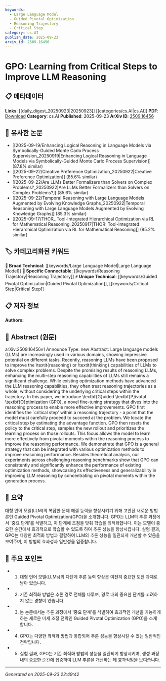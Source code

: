 ```yaml
---
keywords:
  - Large Language Model
  - Guided Pivotal Optimization
  - Reasoning Trajectory
  - Critical Step
category: cs.AI
publish_date: 2025-09-23
arxiv_id: 2509.16456
---
```


<!-- KEYWORD_LINKING_METADATA:
{
  "processed_timestamp": "2025-09-23T22:49:42.154479",
  "vocabulary_version": "1.0",
  "selected_keywords": [
    "Large Language Model",
    "Guided Pivotal Optimization",
    "Reasoning Trajectory",
    "Critical Step"
  ],
  "rejected_keywords": [],
  "similarity_scores": {
    "Large Language Model": 0.85,
    "Guided Pivotal Optimization": 0.9,
    "Reasoning Trajectory": 0.78,
    "Critical Step": 0.82
  },
  "extraction_method": "AI_prompt_based",
  "budget_applied": true,
  "candidates_json": {
    "candidates": [
      {
        "surface": "Large Language Models",
        "canonical": "Large Language Model",
        "aliases": [
          "LLM",
          "Large Language Models"
        ],
        "category": "broad_technical",
        "rationale": "Central to the paper's focus on improving reasoning capabilities.",
        "novelty_score": 0.3,
        "connectivity_score": 0.9,
        "specificity_score": 0.6,
        "link_intent_score": 0.85
      },
      {
        "surface": "Guided Pivotal Optimization",
        "canonical": "Guided Pivotal Optimization",
        "aliases": [
          "GPO"
        ],
        "category": "unique_technical",
        "rationale": "Introduces a novel fine-tuning strategy specific to the paper.",
        "novelty_score": 0.85,
        "connectivity_score": 0.65,
        "specificity_score": 0.88,
        "link_intent_score": 0.9
      },
      {
        "surface": "Reasoning Trajectories",
        "canonical": "Reasoning Trajectory",
        "aliases": [
          "Reasoning Trajectories"
        ],
        "category": "specific_connectable",
        "rationale": "Key concept for understanding the paper's approach to improving reasoning.",
        "novelty_score": 0.55,
        "connectivity_score": 0.7,
        "specificity_score": 0.8,
        "link_intent_score": 0.78
      },
      {
        "surface": "Critical Step",
        "canonical": "Critical Step",
        "aliases": [
          "Pivotal Step"
        ],
        "category": "unique_technical",
        "rationale": "Essential for the paper's methodology in enhancing LLM reasoning.",
        "novelty_score": 0.7,
        "connectivity_score": 0.6,
        "specificity_score": 0.85,
        "link_intent_score": 0.82
      }
    ],
    "ban_list_suggestions": [
      "reasoning",
      "improvement"
    ]
  },
  "decisions": [
    {
      "candidate_surface": "Large Language Models",
      "resolved_canonical": "Large Language Model",
      "decision": "linked",
      "scores": {
        "novelty": 0.3,
        "connectivity": 0.9,
        "specificity": 0.6,
        "link_intent": 0.85
      }
    },
    {
      "candidate_surface": "Guided Pivotal Optimization",
      "resolved_canonical": "Guided Pivotal Optimization",
      "decision": "linked",
      "scores": {
        "novelty": 0.85,
        "connectivity": 0.65,
        "specificity": 0.88,
        "link_intent": 0.9
      }
    },
    {
      "candidate_surface": "Reasoning Trajectories",
      "resolved_canonical": "Reasoning Trajectory",
      "decision": "linked",
      "scores": {
        "novelty": 0.55,
        "connectivity": 0.7,
        "specificity": 0.8,
        "link_intent": 0.78
      }
    },
    {
      "candidate_surface": "Critical Step",
      "resolved_canonical": "Critical Step",
      "decision": "linked",
      "scores": {
        "novelty": 0.7,
        "connectivity": 0.6,
        "specificity": 0.85,
        "link_intent": 0.82
      }
    }
  ]
}
-->

# GPO: Learning from Critical Steps to Improve LLM Reasoning

## 📋 메타데이터

**Links**: [[daily_digest_20250923|20250923]] [[categories/cs.AI|cs.AI]]
**PDF**: [Download](https://arxiv.org/pdf/2509.16456.pdf)
**Category**: cs.AI
**Published**: 2025-09-23
**ArXiv ID**: [2509.16456](https://arxiv.org/abs/2509.16456)

## 🔗 유사한 논문
- [[2025-09-19/Enhancing Logical Reasoning in Language Models via Symbolically-Guided Monte Carlo Process Supervision_20250919|Enhancing Logical Reasoning in Language Models via Symbolically-Guided Monte Carlo Process Supervision]] (87.8% similar)
- [[2025-09-22/Creative Preference Optimization_20250922|Creative Preference Optimization]] (85.6% similar)
- [[2025-09-22/Are LLMs Better Formalizers than Solvers on Complex Problems?_20250922|Are LLMs Better Formalizers than Solvers on Complex Problems?]] (85.6% similar)
- [[2025-09-22/Temporal Reasoning with Large Language Models Augmented by Evolving Knowledge Graphs_20250922|Temporal Reasoning with Large Language Models Augmented by Evolving Knowledge Graphs]] (85.3% similar)
- [[2025-09-17/THOR_ Tool-Integrated Hierarchical Optimization via RL for Mathematical Reasoning_20250917|THOR: Tool-Integrated Hierarchical Optimization via RL for Mathematical Reasoning]] (85.2% similar)

## 🏷️ 카테고리화된 키워드
**🧠 Broad Technical**: [[keywords/Large Language Model|Large Language Model]]
**🔗 Specific Connectable**: [[keywords/Reasoning Trajectory|Reasoning Trajectory]]
**⚡ Unique Technical**: [[keywords/Guided Pivotal Optimization|Guided Pivotal Optimization]], [[keywords/Critical Step|Critical Step]]

## 📋 저자 정보

**Authors:** 

## 📄 Abstract (원문)

arXiv:2509.16456v1 Announce Type: new 
Abstract: Large language models (LLMs) are increasingly used in various domains, showing impressive potential on different tasks. Recently, reasoning LLMs have been proposed to improve the \textit{reasoning} or \textit{thinking} capabilities of LLMs to solve complex problems. Despite the promising results of reasoning LLMs, enhancing the multi-step reasoning capabilities of LLMs still remains a significant challenge. While existing optimization methods have advanced the LLM reasoning capabilities, they often treat reasoning trajectories as a whole, without considering the underlying critical steps within the trajectory. In this paper, we introduce \textbf{G}uided \textbf{P}ivotal \textbf{O}ptimization (GPO), a novel fine-tuning strategy that dives into the reasoning process to enable more effective improvements. GPO first identifies the `critical step' within a reasoning trajectory - a point that the model must carefully proceed to succeed at the problem. We locate the critical step by estimating the advantage function. GPO then resets the policy to the critical step, samples the new rollout and prioritizes the learning process on those rollouts. This focus allows the model to learn more effectively from pivotal moments within the reasoning process to improve the reasoning performance. We demonstrate that GPO is a general strategy that can be integrated with various optimization methods to improve reasoning performance. Besides theoretical analysis, our experiments across challenging reasoning benchmarks show that GPO can consistently and significantly enhance the performance of existing optimization methods, showcasing its effectiveness and generalizability in improving LLM reasoning by concentrating on pivotal moments within the generation process.

## 📝 요약

대형 언어 모델(LLM)의 복잡한 문제 해결 능력을 향상시키기 위해 고안된 새로운 방법론인 Guided Pivotal Optimization(GPO)을 소개합니다. GPO는 LLM의 추론 과정에서 '중요 단계'를 식별하고, 이 단계에 초점을 맞춰 학습을 최적화합니다. 이는 모델이 중요한 순간에서 효과적으로 학습할 수 있도록 하여 추론 성능을 향상시킵니다. 실험 결과, GPO는 다양한 최적화 방법과 결합하여 LLM의 추론 성능을 일관되게 개선할 수 있음을 보여주며, 이 방법의 효과성과 일반성을 입증합니다.

## 🎯 주요 포인트

- 1. 대형 언어 모델(LLMs)의 다단계 추론 능력 향상은 여전히 중요한 도전 과제로 남아 있습니다.
- 2. 기존 최적화 방법은 추론 경로 전체를 다루며, 경로 내의 중요한 단계를 고려하지 않는 경향이 있습니다.
- 3. 본 논문에서는 추론 과정에서 '중요 단계'를 식별하여 효과적인 개선을 가능하게 하는 새로운 미세 조정 전략인 Guided Pivotal Optimization (GPO)을 소개합니다.
- 4. GPO는 다양한 최적화 방법과 통합되어 추론 성능을 향상시킬 수 있는 일반적인 전략입니다.
- 5. 실험 결과, GPO는 기존 최적화 방법의 성능을 일관되게 향상시키며, 생성 과정 내의 중요한 순간에 집중하여 LLM 추론을 개선하는 데 효과적임을 보여줍니다.


---

*Generated on 2025-09-23 22:49:42*